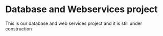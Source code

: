 # Database and Webservices project

This is our database and web services project and it is still under construction
